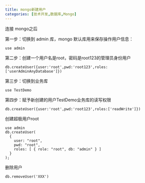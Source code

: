 ```yaml
---
title: mongo新建用户
categories: [技术开发,数据库,Mongo]
---
```


连接 mongo之后

第一步：切换到 admin 库，mongo 默认库用来保存操作用户信息：

```shell
use admin
```

第二步：创建一个用户名是root，密码是root123的管理员身份用户

```shell
db.createUser({user:'root',pwd:'root123',roles:['userAdminAnyDatabase']})
```

第三步：切换到业务库

```shell
use TestDemo
```

第四步：赋予新创建的用户TestDemo业务库的读写权限

```shell
db.createUser({user:'root',pwd:'root123',roles:['readWrite']})
```

创建超极用户root

```shell
use admin
db.createUser(
  {
    user: "root",
    pwd: "root",
    roles: [ { role: "root", db: "admin" } ]
  }
);
```

删除用户

```
db.removeUser('XXX')            
```


